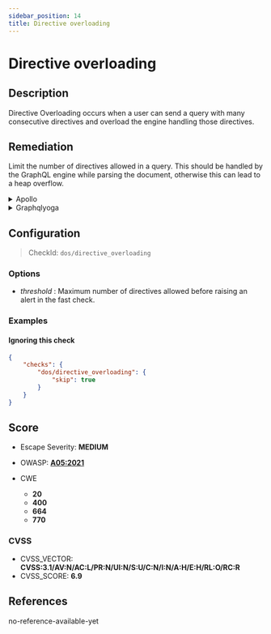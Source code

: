 ```yaml
---
sidebar_position: 14
title: Directive overloading
---
```


# Directive overloading

## Description

Directive Overloading occurs when a user can send a query with many consecutive directives and overload the engine handling those directives.

## Remediation

Limit the number of directives allowed in a query.
This should be handled by the GraphQL engine while parsing the document, otherwise this can lead to a heap overflow.


<details>
    <summary>Apollo</summary>

Upgrade to GraphQL>=16.0.0 if you are not already up to date.
You can also use our [GraphQL Armor](https://github.com/Escape-Technologies/graphql-armor) middleware to limit the number of directives allowed in a query.


</details>

<details>
    <summary>Graphqlyoga</summary>

Upgrade to GraphQL>=16.0.0 if you are not already up to date.
You can also use our [GraphQL Armor](https://github.com/Escape-Technologies/graphql-armor) middleware to limit the number of directives allowed in a query.


</details>

## Configuration

> CheckId: `dos/directive_overloading`

### Options

- *threshold* : Maximum number of directives allowed before raising an alert in the fast check.



### Examples


#### Ignoring this check

```json
{
    "checks": {
        "dos/directive_overloading": {
            "skip": true
        }
    }
}
```




## Score

- Escape Severity: **<span className="medium-severity">MEDIUM</span>**
- OWASP: **[A05:2021](https://owasp.org/Top10/A05_2021-Security_Misconfiguration/)**

- CWE
  - **20**
  - **400**
  - **664**
  - **770**




### CVSS

- CVSS_VECTOR: **CVSS:3.1/AV:N/AC:L/PR:N/UI:N/S:U/C:N/I:N/A:H/E:H/RL:O/RC:R**
- CVSS_SCORE: **6.9**

## References

no-reference-available-yet
